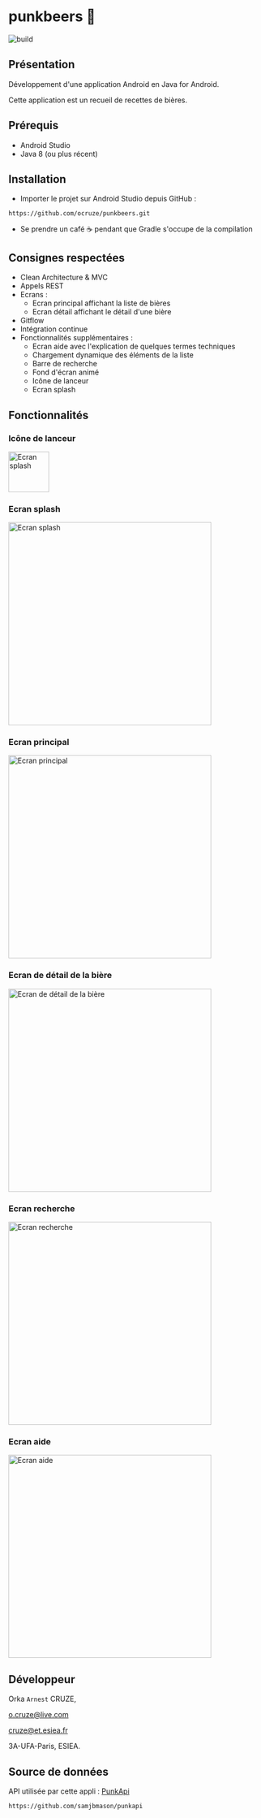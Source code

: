 # punkbeers 🍺

![build](https://github.com/ocruze/punkbeers/workflows/Android%20CI/badge.svg)

## Présentation
Développement d'une application Android en Java for Android.

Cette application est un recueil de recettes de bières.

## Prérequis
* Android Studio
* Java 8 (ou plus récent)

## Installation
* Importer le projet sur Android Studio depuis GitHub :
```
https://github.com/ocruze/punkbeers.git
```
* Se prendre un café ☕ pendant que Gradle s'occupe de la compilation

## Consignes respectées
* Clean Architecture & MVC
* Appels REST
* Ecrans :
    * Ecran principal affichant la liste de bières
    * Ecran détail affichant le détail d'une bière
* Gitflow
* Intégration continue
* Fonctionnalités supplémentaires :
    * Ecran aide avec l'explication de quelques termes techniques
    * Chargement dynamique des éléments de la liste
    * Barre de recherche
    * Fond d'écran animé
    * Icône de lanceur
    * Ecran splash

## Fonctionnalités

### Icône de lanceur

<img src="doc/img/launcher_icon.png" alt="Ecran splash" width="80">

### Ecran splash

<img src="doc/img/splash.png" alt="Ecran splash" width="400">

### Ecran principal

<img src="doc/img/beers_list_screen.png" alt="Ecran principal" width="400">

### Ecran de détail de la bière

<img src="doc/img/beer_details_screen.png" alt="Ecran de détail de la bière" width="400">

### Ecran recherche

<img src="doc/img/search_view.png" alt="Ecran recherche" width="400">

### Ecran aide

<img src="doc/img/help_page.png" alt="Ecran aide" width="400">

## Développeur
Orka `Arnest` CRUZE,

o.cruze@live.com

cruze@et.esiea.fr

3A-UFA-Paris, ESIEA.

## Source de données

API utilisée par cette appli : [PunkApi](https://punkapi.com/)
```
https://github.com/samjbmason/punkapi
```
